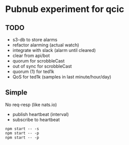 # Pubnub experiment for qcic

## TODO 

- s3-db to store alarms 
- refactor alarming (actual watch)
- integrate with slack (alarm until cleared)
- clear from api/bot
- quorum for scrobbleCast
- out of sync for scrobbleCast
- quorum (1) for ted1k
- QoS for ted1k (samples in last minute/hour/day)

## Simple
No req-resp (like nats.io)

- publish heartbeat (interval)
- subscribe to heartbeat
```
npm start -- -s
npm start -- -p
npm start -- -p
```

